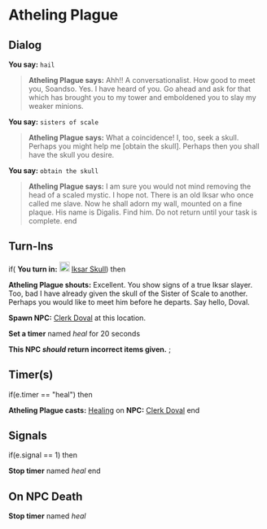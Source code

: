 # Atheling Plague



## Dialog

**You say:** `hail`



>**Atheling Plague says:** Ahh!! A conversationalist. How good to meet you, Soandso. Yes. I have heard of you. Go ahead and ask for that which has brought you to my tower and emboldened you to slay my weaker minions.

**You say:** `sisters of scale`



>**Atheling Plague says:** What a coincidence! I, too, seek a skull. Perhaps you might help me [obtain the skull]. Perhaps then you shall have the skull you desire.

**You say:** `obtain the skull`



>**Atheling Plague says:** I am sure you would not mind removing the head of a scaled mystic. I hope not. There is an old Iksar who once called me slave. Now he shall adorn my wall, mounted on a fine plaque. His name is Digalis. Find him. Do not return until your task is complete.
end

## Turn-Ins




if( **You turn in:** <img style="background:url(/static/icons/blank_slot.gif);width:20px;height:20px;" src="/static/icons/item_1070.png" alt="" /> <a
                                href="/item/12764" data-url="12764" class="tooltip-link link">Iksar Skull</a>) then


**Atheling Plague shouts:** <span class="text-danger">Excellent. You show signs of a true Iksar slayer. Too, bad I have already given the skull of the Sister of Scale to another. Perhaps you would like to meet him before he departs. Say hello, Doval.</span>


**Spawn NPC:**  [Clerk Doval](/npc/87154) at this location.


**Set a timer** named *heal* for 20 seconds

**This NPC *should* return incorrect items given.**
;
## Timer(s)

if(e.timer == "heal") then


**Atheling Plague casts:** [Healing](/spell/12) on **NPC:**  [Clerk Doval](/npc/87154)
end

## Signals

if(e.signal == 1) then


**Stop timer** named *heal*
end

## On NPC Death

**Stop timer** named *heal*




